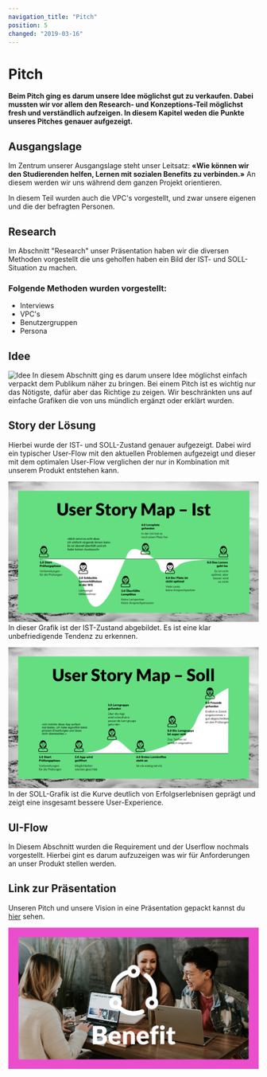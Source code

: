 ```yaml
---
navigation_title: "Pitch"
position: 5
changed: "2019-03-16"
---
```


# Pitch
**Beim Pitch ging es darum unsere Idee möglichst gut zu verkaufen. Dabei mussten wir vor allem den Research- und Konzeptions-Teil möglichst fresh und verständlich aufzeigen. In diesem Kapitel weden die Punkte unseres Pitches genauer aufgezeigt.**

## Ausgangslage
Im Zentrum unserer Ausgangslage steht unser Leitsatz: **«Wie können wir den Studierenden helfen, Lernen mit sozialen Benefits zu verbinden.»** An diesem werden wir uns während dem ganzen Projekt orientieren.

In diesem Teil wurden auch die VPC's vorgestellt, und zwar unsere eigenen und die der befragten Personen.

## Research
Im Abschnitt "Research" unser Präsentation haben wir die diversen Methoden vorgestellt die uns geholfen haben ein Bild der IST- und SOLL-Situation zu machen.

### Folgende Methoden wurden vorgestellt:
* Interviews
* VPC's
* Benutzergruppen
* Persona

## Idee
![Idee](_media/IDEe.png) 
In diesem Abschnitt ging es darum unsere Idee möglichst einfach verpackt dem Publikum näher zu bringen. Bei einem Pitch ist es wichtig nur das Nötigste, dafür aber das Richtige zu zeigen. Wir beschränkten uns auf einfache Grafiken die von uns mündlich ergänzt oder erklärt wurden.

## Story der Lösung
Hierbei wurde der IST- und SOLL-Zustand genauer aufgezeigt. Dabei wird ein typischer User-Flow mit den aktuellen Problemen aufgezeigt und dieser mit dem optimalen User-Flow verglichen der nur in Kombination mit unserem Produkt entstehen kann.

![ist](_media/ist.png) 
In dieser Grafik ist der IST-Zustand abgebildet. Es ist eine klar unbefriedigende Tendenz zu erkennen.

![soll](_media/soll.png) 
In der SOLL-Grafik ist die Kurve deutlich von Erfolgserlebnisen geprägt und zeigt eine insgesamt bessere User-Experience.


## UI-Flow
In Diesem Abschnitt wurden die Requirement und der Userflow nochmals vorgestellt. Hierbei gint es darum aufzuzeigen was wir für Anforderungen an unser Produkt stellen werden.

## Link zur Präsentation
Unseren Pitch und unsere Vision in eine Präsentation gepackt kannst du [hier](https://docs.google.com/presentation/d/1m42qlWrGu3DFaPCe-TEAgTFd6RnvrMlh27I1n7TunEA/edit#slide=id.p) sehen.

![Pitch Praesentation Cover](_media/Cover_Benefit_Pitch.png) 
